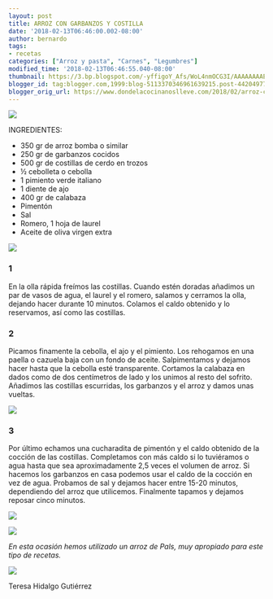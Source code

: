 ```yaml
---
layout: post
title: ARROZ CON GARBANZOS Y COSTILLA
date: '2018-02-13T06:46:00.002-08:00'
author: bernardo
tags:
- recetas
categories: ["Arroz y pasta", "Carnes", "Legumbres"]
modified_time: '2018-02-13T06:46:55.040-08:00'
thumbnail: https://3.bp.blogspot.com/-yffigoY_Afs/WoL4nmOCG3I/AAAAAAAAEHI/RdC_j0uEoYIvfoY2BtgY41vwWGi-mg2AwCLcBGAs/s400/00.JPG
blogger_id: tag:blogger.com,1999:blog-5113370346961639215.post-4420497721346873538
blogger_orig_url: https://www.dondelacocinanoslleve.com/2018/02/arroz-con-garbanzos-y-costilla.html
---
```


![](https://3.bp.blogspot.com/-yffigoY_Afs/WoL4nmOCG3I/AAAAAAAAEHI/RdC_j0uEoYIvfoY2BtgY41vwWGi-mg2AwCLcBGAs/s400/00.JPG)

  
INGREDIENTES:
* 350 gr de arroz bomba o similar
* 250 gr de garbanzos cocidos
* 500 gr de costillas de cerdo en trozos
* ½ cebolleta o cebolla
* 1 pimiento verde italiano
* 1 diente de ajo
* 400 gr de calabaza
* Pimentón
* Sal
* Romero, 1 hoja de laurel
* Aceite de oliva virgen extra

  

![](https://1.bp.blogspot.com/-wqTdUtVI8xY/WoL45YSO08I/AAAAAAAAEHM/ZNc8bligOg0pers_MXGbm3maiKlb4TBkgCLcBGAs/s320/01.JPG)

  

### 1

En la olla rápida freímos las costillas. Cuando estén doradas añadimos un par de vasos de agua, el laurel y el romero, salamos y cerramos la olla, dejando hacer durante 10 minutos. Colamos el caldo obtenido y lo reservamos, así como las costillas.  

### 2

Picamos finamente la cebolla, el ajo y el pimiento. Los rehogamos en una paella o cazuela baja con un fondo de aceite. Salpimentamos y dejamos hacer hasta que la cebolla esté transparente. Cortamos la calabaza en dados como de dos centímetros de lado y los unimos al resto del sofrito. Añadimos las costillas escurridas, los garbanzos y el arroz y damos unas vueltas.  

![](https://1.bp.blogspot.com/-0zeXIYuTEyI/WoL5REEIqZI/AAAAAAAAEHU/Lg6qghimghYTiyu3XyhIZh00aeVf_mMcACLcBGAs/s320/02.JPG)

  

### 3

Por último echamos una cucharadita de pimentón y el caldo obtenido de la cocción de las costillas. Completamos con más caldo si lo tuviéramos o agua hasta que sea aproximadamente 2,5 veces el volumen de arroz. Si hacemos los garbanzos en casa podemos usar el caldo de la cocción en vez de agua. Probamos de sal y dejamos hacer entre 15-20 minutos, dependiendo del arroz que utilicemos. Finalmente tapamos y dejamos reposar cinco minutos.  

![](https://2.bp.blogspot.com/-ucePpggyfu8/WoL5nOTMCWI/AAAAAAAAEHc/Wd3ssd9TCPYCFexjmOqE7eGkuFNHugXMACLcBGAs/s320/03.JPG)

  

  
![](https://3.bp.blogspot.com/-BtZxpgdbnWU/WoL54Uqd8YI/AAAAAAAAEHk/gUu2fDCYFB8hsbYg8wWCx_-_iMrB04CUwCLcBGAs/s320/04.JPG)

  
_En esta ocasión hemos utilizado un arroz de Pals, muy apropiado para este tipo de recetas._

![](https://4.bp.blogspot.com/-p51Lq67qOC8/WoL6I-yb82I/AAAAAAAAEHs/ItquSfL56yccXrGAhvwzwuoTDh31AueTACLcBGAs/s320/05.JPG)

  
Teresa Hidalgo Gutiérrez
